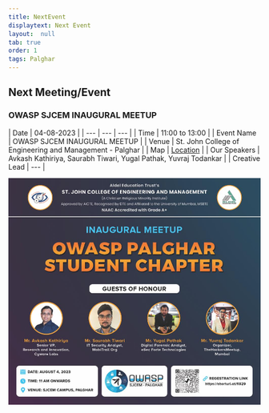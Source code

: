 ```yaml
---
title: NextEvent
displaytext: Next Event
layout:  null
tab: true
order: 1
tags: Palghar
---
```


## Next Meeting/Event

### OWASP SJCEM INAUGURAL MEETUP


| Date | 04-08-2023 |
| --- | --- | --- |
| Time | 11:00 to 13:00 | 
| Event Name | OWASP SJCEM INAUGURAL MEETUP |
| Venue | St. John College of Engineering and Management - Palghar |
| Map | [Location](https://goo.gl/maps/7m4h94sBRYznxcYF9) |
| Our Speakers | Avkash Kathiriya, Saurabh Tiwari, Yugal Pathak, Yuvraj Todankar |
| Creative Lead | --- |


<img src="assets/images/Final.jpeg" />


<!--| Creative Lead | --- |
| Event Coordinator | --- |
| Junior Secretary | --- |
| Outreach Coordinator | --- |
| Web Lead | --- |
#### Meetup Details
##### When? - 4th August 2023, 11:00 PM
##### Where? - St. John College of Engineering and Management - Palghar
##### Map - https://goo.gl/maps/7m4h94sBRYznxcYF9 
##### Who can attend? - This Meet is free for anyone to attend. Come with an open mind and willingness share and learn. (Do register for the Event before Coming)
##### RSVP - 
-- >
